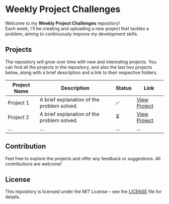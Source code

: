 # Weekly Project Challenges

Welcome to my **Weekly Project Challenges** repository!  
Each week, I'll be creating and uploading a new project that tackles a problem, aiming to continuously improve my development skills.

## Projects
The repository will grow over time with new and interesting projects. You can find all the projects in the repository, and also the last two projects below, along with a brief description and a link to their respective folders.

| Project Name | Description | Status | Link |
|--------------|-------------|--------|------|
| Project 1    | A brief explanation of the problem solved. | ✅ | [View Project](link_here) |
| Project 2    | A brief explanation of the problem solved. | ⏳ | [View Project](link_here) |
| ...          | ...         | ...    | ...  |

## Contribution
Feel free to explore the projects and offer any feedback or suggestions. All contributions are welcome!

## License
This repository is licensed under the MIT License – see the [LICENSE](https://github.com/git/git-scm.com/blob/main/MIT-LICENSE.txt) file for details.
